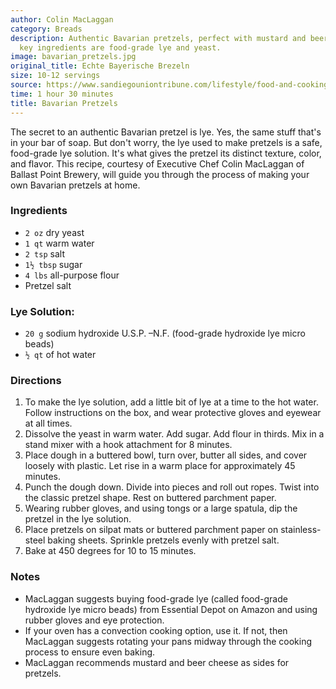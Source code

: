 ```yaml
---
author: Colin MacLaggan
category: Breads
description: Authentic Bavarian pretzels, perfect with mustard and beer cheese. The
  key ingredients are food-grade lye and yeast.
image: bavarian_pretzels.jpg
original_title: Echte Bayerische Brezeln
size: 10-12 servings
source: https://www.sandiegouniontribune.com/lifestyle/food-and-cooking/sdut-perfecting-the-bavarian-pretzel-2015oct06-story.html
time: 1 hour 30 minutes
title: Bavarian Pretzels
---
```

The secret to an authentic Bavarian pretzel is lye. Yes, the same stuff that's in your bar of soap. But don't worry, the lye used to make pretzels is a safe, food-grade lye solution. It's what gives the pretzel its distinct texture, color, and flavor. This recipe, courtesy of Executive Chef Colin MacLaggan of Ballast Point Brewery, will guide you through the process of making your own Bavarian pretzels at home.

### Ingredients

* `2 oz` dry yeast
* `1 qt` warm water
* `2 tsp` salt
* `1½ tbsp` sugar
* `4 lbs` all-purpose flour
* Pretzel salt

### Lye Solution:

* `20 g` sodium hydroxide U.S.P. –N.F. (food-grade hydroxide lye micro beads)
* `½ qt` of hot water

### Directions

1. To make the lye solution, add a little bit of lye at a time to the hot water. Follow instructions on the box, and wear protective gloves and eyewear at all times.
2. Dissolve the yeast in warm water. Add sugar. Add flour in thirds. Mix in a stand mixer with a hook attachment for 8 minutes. 
3. Place dough in a buttered bowl, turn over, butter all sides, and cover loosely with plastic. Let rise in a warm place for approximately 45 minutes. 
4. Punch the dough down. Divide into pieces and roll out ropes. Twist into the classic pretzel shape. Rest on buttered parchment paper. 
5. Wearing rubber gloves, and using tongs or a large spatula, dip the pretzel in the lye solution. 
6. Place pretzels on silpat mats or buttered parchment paper on stainless-steel baking sheets. Sprinkle pretzels evenly with pretzel salt. 
7. Bake at 450 degrees for 10 to 15 minutes.

### Notes

* MacLaggan suggests buying food-grade lye (called food-grade hydroxide lye micro beads) from Essential Depot on Amazon and using rubber gloves and eye protection. 
* If your oven has a convection cooking option, use it. If not, then MacLaggan suggests rotating your pans midway through the cooking process to ensure even baking.
* MacLaggan recommends mustard and beer cheese as sides for pretzels.